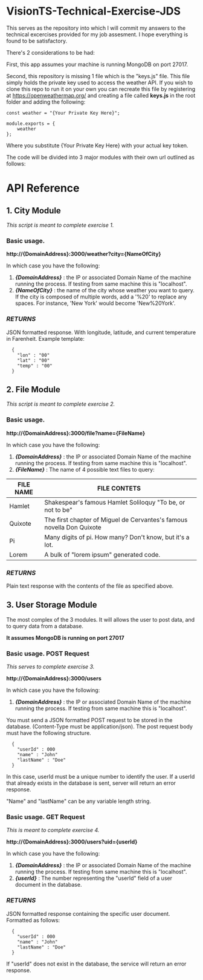 # VisionTS-Technical-Exercise-JDS
This serves as the repository into which I will commit my answers to the technical excercises provided for my job assesment. I hope everything is found to be satisfactory.

There's 2 considerations to be had:

First, this app assumes your machine is running MongoDB on port 27017.

Second, this repository is missing 1 file which is the "keys.js" file. This file simply holds the private key used to access the weather API. If you wish to clone this repo to run it on your own you can recreate this file by registering at https://openweathermap.org/ and creating a file called __keys.js__ in the root folder and adding the following:
```
const weather = "{Your Private Key Here}";

module.exports = {
    weather
};
```
Where you substitute {Your Private Key Here} with your actual key token.

The code will be divided into 3 major modules with their own url outlined as follows:

# API Reference

## 1. City Module

<i>This script is meant to complete exercise 1.</i>

### Basic usage.

<b>http://{DomainAddress}:3000/weather?city={NameOfCity}</b>

In which case you have the following:

1. <b><i>{DomainAddress}</b></i> : the IP or associated Domain Name of the machine running the process. If testing from same machine this is "localhost".
2. <b><i>{NameOfCity}</b></i> : the name of the city whose weather you want to query. If the city is composed of multiple words, add a '%20' to replace any spaces. For instance, 'New York' would become 'New%20York'.

### <i> RETURNS </i>

JSON formatted response. With longitude, latitude, and current temperature in Farenheit. 
Example template:

```
  {
    "lon" : "00"
    "lat" : "00"
    "temp" : "00"
  }
```

## 2. File Module

<i>This script is meant to complete exercise 2.</i>

### Basic usage.

<b>http://{DomainAddress}:3000/file?name={FileName}</b>

In which case you have the following:

1. <b><i>{DomainAddress}</b></i> : the IP or associated Domain Name of the machine running the process. If testing from same machine this is "localhost".
2. <b><i>{FileName}</b></i> : The name of 4 possible text files to query:

FILE NAME | FILE CONTETS
----------|--------------------
Hamlet    | Shakespear's famous Hamlet Soliloquy "To be, or not to be"
Quixote   | The first chapter of Miguel de Cervantes's famous novella Don Quixote
Pi        | Many digits of pi. How many? Don't know, but it's a lot.
Lorem     | A bulk of "lorem ipsum" generated code.
  
### <i> RETURNS </i>

Plain text response with the contents of the file as specified above.

## 3. User Storage Module
The most complex of the 3 modules. It will allows the user to post data, and to query data from a database.

**It assumes MongoDB is running on port 27017**

### Basic usage. POST Request

<i>This serves to complete exercise 3.</i>

<b>http://{DomainAddress}:3000/users</b>

In which case you have the following:

1. <b><i>{DomainAddress}</b></i> : the IP or associated Domain Name of the machine running the process. If testing from same machine this is "localhost".

You must send a JSON formatted POST request to be stored in the database. (Content-Type must be application/json).
The post request body must have the following structure.

```
  {
    "userId" : 000
    "name" : "John"
    "lastName" : "Doe"
  }
 ```
  
 In this case, userId must be a unique number to identify the user. If a userId that already exists in the database is sent, server will return an error response.
 
 "Name" and "lastName" can be any variable length string.

### Basic usage. GET Request

<i>This is meant to complete exercise 4.</i>

<b>http://{DomainAddress}:3000/users?uid={userId}</b>

In which case you have the following:

1. <b><i>{DomainAddress}</b></i> : the IP or associated Domain Name of the machine running the process. If testing from same machine this is "localhost".
2. <b><i>{userId}</b></i> : The number representing the "userId" field of a user document in the database.

### <i> RETURNS </i>

JSON formatted response containing the specific user document. Formatted as follows: 
  
```
  {
    "userId" : 000
    "name" : "John"
    "lastName" : "Doe"
  }
 ```
  
If "userId" does not exist in the database, the service will return an error response.
